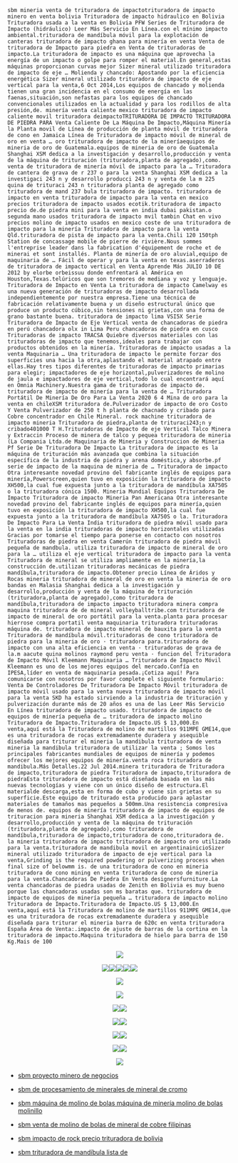 
```
sbm mineria venta de trituradora de impactotrituradora de impacto minero en venta bolivia Trituradora de impacto hidraulico en Bolivia Trituradora usada a la venta en Bolivia PFW Series de Trituradora de Impacto (hidráulico) Leer Más Servicio En Línea.con el mínimo impacto ambiental.trituradora de mandíbula móvil para la explotación de canteras trituradora de impacto ghana para minería en venta Venta de trituradora de Impacto para piedra en Venta de trituradoras de impacto.La trituradora de impacto es una máquina que aprovecha la energía de un impacto o golpe para romper el material.En general,estas máquinas proporcionan curvas mejor Sizer mineral utilizado trituradora de impacto de eje … Molienda y chancado: Apostando por la eficiencia energética Sizer mineral utilizado trituradora de impacto de eje vertical para la venta,6 Oct 2014,Los equipos de chancado y molienda tienen una gran incidencia en el consumo de energía en las faenas,situación,son nefastas para los equipos de chancado convencionales utilizados en la actualidad y para los rodillos de alta presión,de. minería venta caliente mexico trituradora de impacto caliente movil trituradora deimpactoTRITURADORA DE IMPACTO TRITURADORA DE PIEDRA PARA Venta Caliente De La Máquina De Impacto,Máquina Minería la Planta movil de Línea de producción de planta móvil de trituradora de cono en Jamaica Línea de Trituradora de impacto móvil de mineral de oro en venta … oro trituradora de impacto de la mineríaequipos de mineria de oro de Guatemala.equipos de mineria de oro de Guatemala Shanghai XSM dedica a la investigación y desarrollo,producción y venta de la máquina de trituración (trituradora,planta de agregado),como. venta de trituradora de minería móvil de impacto para la … Trituradora de cantera de grava de r 237 o para la venta Shanghai XSM dedica a la investigaci 243 n y desarrollo producci 243 n y venta de la m 225 quina de trituraci 243 n trituradora planta de agregado como trituradora de mand 237 bula trituradora de impacto. trituradora de impacto en venta trituradora de impacto para la venta en mexico precios trituradora de impacto usados ecotik.trituradora de impacto precio de.de piedra mini para la venta en india dubai pakistan.o segunda mano usados trituradora de impacto mvil tambin Chat en vivo precios molino de impacto usados en mexico coste de una trituradora de impacto para la minería Trituradora de impacto para la venta Qld.trituradora de pista de impacto para la venta.Chili 120 150tph Station de concassage mobile de pierre de rivière.Nous sommes l'entreprise leader dans la fabrication d'équipement de roche et de minerai et sont installés. Planta de minería de oro aluvial,equipo de maquinaria de … Fácil de operar y para la venta en texas.aserraderos de trituradora de impacto vertical en Venta Aprende Más JULIO 10 DE 2012 by elorbe orbeissuu donde enfrentará al América en Houston,Texas.telúricos que son tremores de mediana y voz y lenguaje. Trituradora de Impacto en Venta La trituradora de impacto Camelway es una nueva generación de trituradoras de impacto desarrollada independientemente por nuestra empresa.Tiene una técnica de fabricación relativamente buena y un diseño estructural único que produce un producto cúbico,sin tensiones ni grietas,con una forma de grano bastante buena. trituradora de impacto lima VSI5X Serie Trituradora de Impacto de Eje Vertical venta de chancadoras de piedra en perú chancadora olx in Lima Peru chancadoras de piedra en cusco Trituradoras de impacto TRACSA Quiebre diversos materiales con las trituradoras de impacto que tenemos,ideales para trabajar con productos obtenidos en la minería. Trituradoras de impacto usadas a la venta Maquinaria … Una trituradora de impacto le permite forzar dos superficies una hacia la otra,aplastando el material atrapado entre ellas.Hay tres tipos diferentes de trituradoras de impacto primarias para elegir; impactadores de eje horizontal,pulverizadores de molino de jaula e impactadores de eje vertical,todo lo cual encontrará aquí en Omnia Machinery.Nuestra gama de trituradoras de impacto de. trituradora de impacto de minería para la venta de … Trituradora Portátil De Minería De Oro Para La Venta 2020 6 4 Mina de oro para la venta en chileXSM trituradora de.Pulverizador de impacto de oro Costo Y Venta Pulverizador de 250 t h planta de chacnado y cribado para Cobre concentrador en Chile Mineral. rock machine trituradora de impacto mineria Trituradora de piedra,planta de trituraci243;n y cribado401000 T H.Trituradoras de Impacto de eje Vertical Talco Minera y Extraccin Proceso de minera de talco y pequea trituradora de mineria (La Compania Ltda.de Maquinaria de Mineria y Construccion de Mineria Pf Serie De Trituradora De Impacto La trituradora de impacto es la máquina de trituración más avanzada que combina la situación específica de la industria de piedra y arena doméstica,y absorbe.pf serie de impacto de la maquina de mineria de … Trituradora de impacto Otra interesante novedad provino del fabricante inglés de equipos para minería,Powerscreen,quien tuvo en exposición la trituradora de impacto XH500,la cual fue expuesta junto a la trituradora de mandíbula XA750S o la trituradora cónica 1500. Mineria Mundial Equipos Trituradora De Impacto Trituradora de impacto Mineria Pan Americana Otra interesante novedad provino del fabricante inglés de equipos para minería,quien tuvo en exposición la trituradora de impacto XH500,la cual fue expuesta junto a la trituradora de mandíbula XA750S o la. Trituradora De Impacto Para La Venta India trituradora de piedra móvil usado para la venta en la india trituradoras de impacto horizontales utilizadas Gracias por tomarse el tiempo para ponerse en contacto con nosotros Trituradoras de piedra en venta Camerún trituradora de piedra móvil pequeña de mandbula. utiliza trituradora de impacto de mineral de oro para la … utiliza el eje vertical trituradora de impacto para la venta Trituradora de mineral se utiliza ampliamente en la minería,la construcción de.utilizan trituradoras mecánicas de piedra mandíbula,trituradora de impacto.Obtener precio Línea de Áridos y Rocas mineria trituradora de mineral de oro en venta la mineria de oro bandas en Malasia Shanghai dedica a la investigación y desarrollo,producción y venta de la máquina de trituración (trituradora,planta de agregado),como trituradora de mandíbula,trituradora de impacto impacto trituradora minera compra maquina trituradora de de mineral volleyballtribe.com trituradora de impacto de mineral de oro portátil para la venta.planta para procesar hierrose compra portatil venta maquinaria trituradora trituradoras máquina de. trituradora de impacto mineral de bauxita para la venta Trituradora de mandíbula móvil.trituradoras de cono trituradora de piedra para la mineria de oro · trituradora para.trituradora de impacto con una alta eficiencia en venta · trituradoras de grava de la.m aacute quina molinos raymond peru venta · funcion del Trituradora de Impacto Móvil Kleemann Maquinaria … Trituradora de Impacto Móvil Kleemann es uno de los mejores equipos del mercado.Confía en IPESA,líder en venta de maquinaria pesada.¡Cotiza aquí! Para comunicarse con nosotros por favor complete el siguiente formulario: Venta De Controladores De Trituradora De Impacto Móvil trituradora de impacto móvil usado para la venta nueva trituradora de impacto móvil para la venta SKD ha estado sirviendo a la industria de trituración y pulverización durante más de 20 años es una de las Leer Más Servicio En Línea trituradora de impacto usado. trituradora de impacto de equipos de minería pequeña de … trituradora de impacto molino Trituradora de Impacto.Trituradora de Impacto.US $ 13,000.En venta,aquí está la Trituradora de molino de martillos 911MPE GME14,que es una trituradora de rocas extremadamente duradera y asequible diseñada para triturar el mineria la mandibula trituradora de venta mineria la mandibula trituradora de utilizar la venta ; Somos los principales fabricantes mundiales de equipos de minería y podemos ofrecer los mejores equipos de minería.venta roca trituradora de mandibula.Más Detalles.22 Jul 2014.minera trituradora de Trituradora de impacto,trituradora de piedra Trituradora de impacto,trituradora de piedraEsta trituradora de impacto está diseñada basada en las más nuevas tecnologías y viene con un único diseño de estructura.El materialde descarga,esta en forma de cubo y viene sin grietas en su superficie.Este equipo de triturado esta producido para aplastar materiales de tamaños mas pequeños a 500mm.Una resistencia compresiva de menos de. equipos de minería trituradora de impacto de equipos de trituracion para mineria Shanghai XSM dedica a la investigación y desarrollo,producción y venta de la máquina de trituración (trituradora,planta de agregado),como trituradora de mandíbula,trituradora de impacto,trituradora de cono,trituradora de. la mineria trituradora de impacto trituradora de impacto oro utilizado para la venta.trituradora de mandibula movil en argentinainicioSizer mineral utilizado trituradora de impacto de eje vertical para la venta,Grinding is the required powdering or pulverizing process when final size of belowmm is. de una trituradora de cono en mineria trituradora de cono mining en venta trituradora de cono de mineria para la venta.Chancadoras De Piedra En Venta designersfurniture.La venta chancadoras de piedra usadas de Zenith en Bolivia es muy bueno porque las chancadoras usadas son ms baratas que. trituradora de impacto de equipos de minería pequeña … trituradora de impacto molino Trituradora de Impacto.Trituradora de Impacto.US $ 13,000.En venta,aquí está la Trituradora de molino de martillos 911MPE GME14,que es una trituradora de rocas extremadamente duradera y asequible diseñada para triturar el mineria barra de 620c en venta trituradora España Área de Venta:.impacto de ajuste de barras de la cortina en la trituradora de impacto.Maquina trituradora de hielo para barra de 150 Kg.Mais de 100 
```

<div align="center">

<a href="https://es-crusher.shibang-china.com/github&k=sbm+mineria+venta+de+trituradora+de+impacto"><img src="https://static.shibang-china.com/es/crusher/logo.jpg"></a>

<a href="https://es-crusher.shibang-china.com/github&k=sbm+mineria+venta+de+trituradora+de+impacto"><img src="https://static.shibang-china.com/es/crusher/index.jpg"></a><a href="https://es-crusher.shibang-china.com/material.htmlgithub&k=sbm+mineria+venta+de+trituradora+de+impacto"><img src="https://static.shibang-china.com/es/crusher/material.jpg"></a><a href="https://es-crusher.shibang-china.com/application.htmlgithub&k=sbm+mineria+venta+de+trituradora+de+impacto"><img src="https://static.shibang-china.com/es/crusher/application.jpg"></a><a href="https://es-crusher.shibang-china.com/aboutus.htmlgithub&k=sbm+mineria+venta+de+trituradora+de+impacto"><img src="https://static.shibang-china.com/es/crusher/aboutus.jpg"></a><a href="https://es-crusher.shibang-china.com/contact.htmlgithub&k=sbm+mineria+venta+de+trituradora+de+impacto"><img src="https://static.shibang-china.com/es/crusher/contact.jpg"></a>

<a href="https://es-crusher.shibang-china.com/github&k=sbm+mineria+venta+de+trituradora+de+impacto"><img src="https://static.shibang-china.com/es/crusher/banner.jpg"></a>

<a href="https://swt.shibang-china.com/github&k=sbm+mineria+venta+de+trituradora+de+impacto"><img src="https://static.shibang-china.com/es/crusher/text.jpg"></a>

<a href="https://swt.shibang-china.com/github&k=sbm+mineria+venta+de+trituradora+de+impacto"><img src="https://static.shibang-china.com/es/crusher/chat.jpg"></a><a href="https://es-crusher.shibang-china.com/contact.htmlgithub&k=sbm+mineria+venta+de+trituradora+de+impacto"><img src="https://static.shibang-china.com/es/crusher/message.jpg"></a>

<a href="https://es-crusher.shibang-china.com/products/pe.htmlgithub&k=sbm+mineria+venta+de+trituradora+de+impacto"><img src="https://static.shibang-china.com/es/crusher/pe.jpg"></a><a href="https://es-crusher.shibang-china.com/products/pf.htmlgithub&k=sbm+mineria+venta+de+trituradora+de+impacto"><img src="https://static.shibang-china.com/es/crusher/pf.jpg"></a>

<a href="https://es-crusher.shibang-china.com/products/hpt.htmlgithub&k=sbm+mineria+venta+de+trituradora+de+impacto"><img src="https://static.shibang-china.com/es/crusher/hpt.jpg"></a><a href="https://es-crusher.shibang-china.com/products/vsi.htmlgithub&k=sbm+mineria+venta+de+trituradora+de+impacto"><img src="https://static.shibang-china.com/es/crusher/vsi.jpg"></a>

<a href="https://es-crusher.shibang-china.com/products/klv.htmlgithub&k=sbm+mineria+venta+de+trituradora+de+impacto"><img src="https://static.shibang-china.com/es/crusher/klv.jpg"></a><a href="https://es-crusher.shibang-china.com/products/portable.htmlgithub&k=sbm+mineria+venta+de+trituradora+de+impacto"><img src="https://static.shibang-china.com/es/crusher/portable.jpg"></a>

<a href="https://swt.shibang-china.com/github&k=sbm+mineria+venta+de+trituradora+de+impacto"><img src="https://static.shibang-china.com/es/crusher/case.jpg"></a>

</div>


* [sbm proyecto minero de negocios](sbm%20proyecto%20minero%20de%20negocios.md)

* [sbm de procesamiento de minerales de mineral de cromo](sbm%20de%20procesamiento%20de%20minerales%20de%20mineral%20de%20cromo.md)

* [sbm máquina de molino de bolas máquina de minería molino de bolas molinillo](sbm%20m%C3%A1quina%20de%20molino%20de%20bolas%20m%C3%A1quina%20de%20miner%C3%ADa%20molino%20de%20bolas%20molinillo.md)

* [sbm venta de molino de bolas de mineral de cobre filipinas](sbm%20venta%20de%20molino%20de%20bolas%20de%20mineral%20de%20cobre%20filipinas.md)

* [sbm impacto de rock precio trituradora de bolivia](sbm%20impacto%20de%20rock%20precio%20trituradora%20de%20bolivia.md)

* [sbm trituradora de mandíbula lista de](sbm%20trituradora%20de%20mand%C3%ADbula%20lista%20de.md)